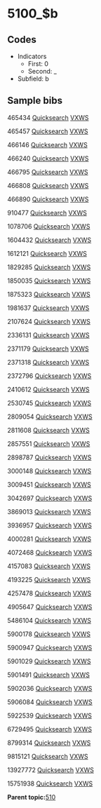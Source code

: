 # 5100\_$b

## Codes

-   Indicators
    -   First: 0
    -   Second: \_
-   Subfield: b

## Sample bibs

465434 [Quicksearch](https://search.library.yale.edu/catalog/465434) [VXWS](http://prodorbis.library.yale.edu:7014/vxws/GetHoldingsService?bibId=465434)

465457 [Quicksearch](https://search.library.yale.edu/catalog/465457) [VXWS](http://prodorbis.library.yale.edu:7014/vxws/GetHoldingsService?bibId=465457)

466146 [Quicksearch](https://search.library.yale.edu/catalog/466146) [VXWS](http://prodorbis.library.yale.edu:7014/vxws/GetHoldingsService?bibId=466146)

466240 [Quicksearch](https://search.library.yale.edu/catalog/466240) [VXWS](http://prodorbis.library.yale.edu:7014/vxws/GetHoldingsService?bibId=466240)

466795 [Quicksearch](https://search.library.yale.edu/catalog/466795) [VXWS](http://prodorbis.library.yale.edu:7014/vxws/GetHoldingsService?bibId=466795)

466808 [Quicksearch](https://search.library.yale.edu/catalog/466808) [VXWS](http://prodorbis.library.yale.edu:7014/vxws/GetHoldingsService?bibId=466808)

466890 [Quicksearch](https://search.library.yale.edu/catalog/466890) [VXWS](http://prodorbis.library.yale.edu:7014/vxws/GetHoldingsService?bibId=466890)

910477 [Quicksearch](https://search.library.yale.edu/catalog/910477) [VXWS](http://prodorbis.library.yale.edu:7014/vxws/GetHoldingsService?bibId=910477)

1078706 [Quicksearch](https://search.library.yale.edu/catalog/1078706) [VXWS](http://prodorbis.library.yale.edu:7014/vxws/GetHoldingsService?bibId=1078706)

1604432 [Quicksearch](https://search.library.yale.edu/catalog/1604432) [VXWS](http://prodorbis.library.yale.edu:7014/vxws/GetHoldingsService?bibId=1604432)

1612121 [Quicksearch](https://search.library.yale.edu/catalog/1612121) [VXWS](http://prodorbis.library.yale.edu:7014/vxws/GetHoldingsService?bibId=1612121)

1829285 [Quicksearch](https://search.library.yale.edu/catalog/1829285) [VXWS](http://prodorbis.library.yale.edu:7014/vxws/GetHoldingsService?bibId=1829285)

1850035 [Quicksearch](https://search.library.yale.edu/catalog/1850035) [VXWS](http://prodorbis.library.yale.edu:7014/vxws/GetHoldingsService?bibId=1850035)

1875323 [Quicksearch](https://search.library.yale.edu/catalog/1875323) [VXWS](http://prodorbis.library.yale.edu:7014/vxws/GetHoldingsService?bibId=1875323)

1981637 [Quicksearch](https://search.library.yale.edu/catalog/1981637) [VXWS](http://prodorbis.library.yale.edu:7014/vxws/GetHoldingsService?bibId=1981637)

2107624 [Quicksearch](https://search.library.yale.edu/catalog/2107624) [VXWS](http://prodorbis.library.yale.edu:7014/vxws/GetHoldingsService?bibId=2107624)

2336131 [Quicksearch](https://search.library.yale.edu/catalog/2336131) [VXWS](http://prodorbis.library.yale.edu:7014/vxws/GetHoldingsService?bibId=2336131)

2371179 [Quicksearch](https://search.library.yale.edu/catalog/2371179) [VXWS](http://prodorbis.library.yale.edu:7014/vxws/GetHoldingsService?bibId=2371179)

2371318 [Quicksearch](https://search.library.yale.edu/catalog/2371318) [VXWS](http://prodorbis.library.yale.edu:7014/vxws/GetHoldingsService?bibId=2371318)

2372796 [Quicksearch](https://search.library.yale.edu/catalog/2372796) [VXWS](http://prodorbis.library.yale.edu:7014/vxws/GetHoldingsService?bibId=2372796)

2410612 [Quicksearch](https://search.library.yale.edu/catalog/2410612) [VXWS](http://prodorbis.library.yale.edu:7014/vxws/GetHoldingsService?bibId=2410612)

2530745 [Quicksearch](https://search.library.yale.edu/catalog/2530745) [VXWS](http://prodorbis.library.yale.edu:7014/vxws/GetHoldingsService?bibId=2530745)

2809054 [Quicksearch](https://search.library.yale.edu/catalog/2809054) [VXWS](http://prodorbis.library.yale.edu:7014/vxws/GetHoldingsService?bibId=2809054)

2811608 [Quicksearch](https://search.library.yale.edu/catalog/2811608) [VXWS](http://prodorbis.library.yale.edu:7014/vxws/GetHoldingsService?bibId=2811608)

2857551 [Quicksearch](https://search.library.yale.edu/catalog/2857551) [VXWS](http://prodorbis.library.yale.edu:7014/vxws/GetHoldingsService?bibId=2857551)

2898787 [Quicksearch](https://search.library.yale.edu/catalog/2898787) [VXWS](http://prodorbis.library.yale.edu:7014/vxws/GetHoldingsService?bibId=2898787)

3000148 [Quicksearch](https://search.library.yale.edu/catalog/3000148) [VXWS](http://prodorbis.library.yale.edu:7014/vxws/GetHoldingsService?bibId=3000148)

3009451 [Quicksearch](https://search.library.yale.edu/catalog/3009451) [VXWS](http://prodorbis.library.yale.edu:7014/vxws/GetHoldingsService?bibId=3009451)

3042697 [Quicksearch](https://search.library.yale.edu/catalog/3042697) [VXWS](http://prodorbis.library.yale.edu:7014/vxws/GetHoldingsService?bibId=3042697)

3869013 [Quicksearch](https://search.library.yale.edu/catalog/3869013) [VXWS](http://prodorbis.library.yale.edu:7014/vxws/GetHoldingsService?bibId=3869013)

3936957 [Quicksearch](https://search.library.yale.edu/catalog/3936957) [VXWS](http://prodorbis.library.yale.edu:7014/vxws/GetHoldingsService?bibId=3936957)

4000281 [Quicksearch](https://search.library.yale.edu/catalog/4000281) [VXWS](http://prodorbis.library.yale.edu:7014/vxws/GetHoldingsService?bibId=4000281)

4072468 [Quicksearch](https://search.library.yale.edu/catalog/4072468) [VXWS](http://prodorbis.library.yale.edu:7014/vxws/GetHoldingsService?bibId=4072468)

4157083 [Quicksearch](https://search.library.yale.edu/catalog/4157083) [VXWS](http://prodorbis.library.yale.edu:7014/vxws/GetHoldingsService?bibId=4157083)

4193225 [Quicksearch](https://search.library.yale.edu/catalog/4193225) [VXWS](http://prodorbis.library.yale.edu:7014/vxws/GetHoldingsService?bibId=4193225)

4257478 [Quicksearch](https://search.library.yale.edu/catalog/4257478) [VXWS](http://prodorbis.library.yale.edu:7014/vxws/GetHoldingsService?bibId=4257478)

4905647 [Quicksearch](https://search.library.yale.edu/catalog/4905647) [VXWS](http://prodorbis.library.yale.edu:7014/vxws/GetHoldingsService?bibId=4905647)

5486104 [Quicksearch](https://search.library.yale.edu/catalog/5486104) [VXWS](http://prodorbis.library.yale.edu:7014/vxws/GetHoldingsService?bibId=5486104)

5900178 [Quicksearch](https://search.library.yale.edu/catalog/5900178) [VXWS](http://prodorbis.library.yale.edu:7014/vxws/GetHoldingsService?bibId=5900178)

5900947 [Quicksearch](https://search.library.yale.edu/catalog/5900947) [VXWS](http://prodorbis.library.yale.edu:7014/vxws/GetHoldingsService?bibId=5900947)

5901029 [Quicksearch](https://search.library.yale.edu/catalog/5901029) [VXWS](http://prodorbis.library.yale.edu:7014/vxws/GetHoldingsService?bibId=5901029)

5901491 [Quicksearch](https://search.library.yale.edu/catalog/5901491) [VXWS](http://prodorbis.library.yale.edu:7014/vxws/GetHoldingsService?bibId=5901491)

5902036 [Quicksearch](https://search.library.yale.edu/catalog/5902036) [VXWS](http://prodorbis.library.yale.edu:7014/vxws/GetHoldingsService?bibId=5902036)

5906084 [Quicksearch](https://search.library.yale.edu/catalog/5906084) [VXWS](http://prodorbis.library.yale.edu:7014/vxws/GetHoldingsService?bibId=5906084)

5922539 [Quicksearch](https://search.library.yale.edu/catalog/5922539) [VXWS](http://prodorbis.library.yale.edu:7014/vxws/GetHoldingsService?bibId=5922539)

6729495 [Quicksearch](https://search.library.yale.edu/catalog/6729495) [VXWS](http://prodorbis.library.yale.edu:7014/vxws/GetHoldingsService?bibId=6729495)

8799314 [Quicksearch](https://search.library.yale.edu/catalog/8799314) [VXWS](http://prodorbis.library.yale.edu:7014/vxws/GetHoldingsService?bibId=8799314)

9815121 [Quicksearch](https://search.library.yale.edu/catalog/9815121) [VXWS](http://prodorbis.library.yale.edu:7014/vxws/GetHoldingsService?bibId=9815121)

13927772 [Quicksearch](https://search.library.yale.edu/catalog/13927772) [VXWS](http://prodorbis.library.yale.edu:7014/vxws/GetHoldingsService?bibId=13927772)

15751938 [Quicksearch](https://search.library.yale.edu/catalog/15751938) [VXWS](http://prodorbis.library.yale.edu:7014/vxws/GetHoldingsService?bibId=15751938)

**Parent topic:**[510](../../tags/510/510.md)

